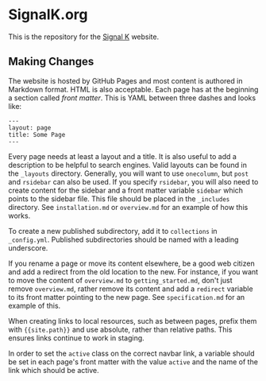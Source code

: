 # SignalK.org

This is the repository for the [Signal K](http://signalk.org) website.

## Making Changes

The website is hosted by GitHub Pages and most content is authored in Markdown format. HTML is also acceptable. Each
page has at the beginning a section called _front matter_. This is YAML between three dashes and looks like:

```
---
layout: page
title: Some Page
---
```

Every page needs at least a layout and a title. It is also useful to add a description to be helpful to search engines.
Valid layouts can be found in the `_layouts` directory. Generally, you will want to use `onecolumn`, but `post` and
`rsidebar` can also be used. If you specify `rsidebar`, you will also need to create content for the sidebar and a
front matter variable `sidebar` which points to the sidebar file. This file should be placed in the `_includes`
directory. See `installation.md` or `overview.md` for an example of how this works.

To create a new published subdirectory, add it to `collections` in `_config.yml`. Published subdirectories should be
named with a leading underscore.

If you rename a page or move its content elsewhere, be a good web citizen and add a redirect from the old location to
the new. For instance, if you want to move the content of `overview.md` to `getting_started.md`, don't just remove
`overview.md`, rather remove its content and add a `redirect` variable to its front matter pointing to the new page.
See `specification.md` for an example of this.

When creating links to local resources, such as between pages, prefix them with `{{site.path}}` and use absolute,
rather than relative paths. This ensures links continue to work in staging.

In order to set the `active` class on the correct navbar link, a variable should be set in each page's front matter
with the value `active` and the name of the link which should be active.
